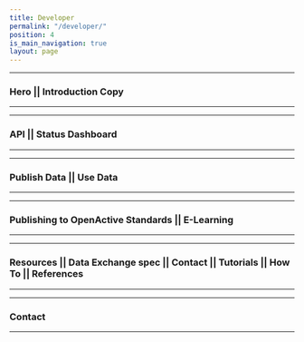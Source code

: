 ```yaml
---
title: Developer
permalink: "/developer/"
position: 4
is_main_navigation: true
layout: page
---
```


***
### Hero || Introduction Copy
***
***
### API || Status Dashboard
***
***
### Publish Data || Use Data
***
***
### Publishing to OpenActive Standards || E-Learning
***
***
### Resources || Data Exchange spec || Contact || Tutorials || How To || References
***
***
### Contact
***
